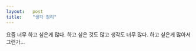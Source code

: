 ```yaml
---
layout:   post
title:    "생각 정리"
---
```


요즘 너무 하고 싶은게 많다. 하고 싶은 것도 많고 생각도 너무 많다. 하고 싶은게 많아서 그런가...
